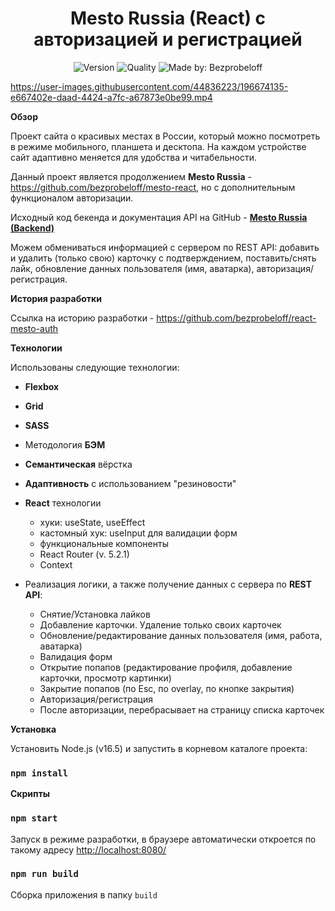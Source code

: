 <h1 align="center">Mesto Russia (React) с авторизацией и регистрацией</h1>
<p align="center">
    <img alt="Version" src="https://img.shields.io/github/package-json/v/bezprobeloff/react-mesto-auth" />
    <img alt="Quality" src="https://img.shields.io/badge/status-release-orange.svg" >
    <img alt="Made by: Bezprobeloff" src="https://img.shields.io/badge/made%20by-Bezprobeloff-blue" />
</p>

https://user-images.githubusercontent.com/44836223/196674135-e667402e-daad-4424-a7fc-a67873e0be99.mp4

**Обзор**

Проект сайта о красивых местах в России, который можно посмотреть в режиме мобильного, планшета и десктопа.
На каждом устройстве сайт адаптивно меняется для удобства и читабельности.

Данный проект является продолжением __Mesto Russia__ - https://github.com/bezprobeloff/mesto-react, но с дополнительным функционалом авторизации.

Исходный код бекенда и документация API на GitHub -  **[Mesto Russia (Backend)](https://github.com/bezprobeloff/react-mesto-api-full/tree/main/backend)**

Можем обмениваться информацией с сервером по REST API: добавить и удалить (только свою) карточку с подтверждением, поставить/снять лайк, обновление данных пользователя (имя, аватарка), авторизация/регистрация.

**История разработки**

Ссылка на историю разработки - https://github.com/bezprobeloff/react-mesto-auth

**Технологии**

Использованы следующие технологии:

* __Flexbox__
* __Grid__
* __SASS__
* Методология __БЭМ__
* __Семантическая__ вёрстка
* __Адаптивность__ с использованием "резиновости"
* __React__ технологии
  * хуки: useState, useEffect
  * кастомный хук: useInput для валидации форм
  * функциональные компоненты
  * React Router (v. 5.2.1)
  * Context

* Реализация логики, а также получение данных с сервера по __REST API__:
  * Снятие/Установка лайков
  * Добавление карточки. Удаление только своих карточек
  * Обновление/редактирование данных пользователя (имя, работа, аватарка)
  * Валидация форм
  * Открытие попапов (редактирование профиля, добавление карточки, просмотр картинки)
  * Закрытие попапов (по Esc, по overlay, по кнопке закрытия)
  * Авторизация/регистрация
  * После авторизации, перебрасывает на страницу списка карточек

**Установка**

Установить Node.js (v16.5) и запустить в корневом каталоге проекта:

###  `npm install`


**Скрипты**

###  `npm start`
Запуск в режиме разработки, в браузере автоматически откроется по такому адресу [http://localhost:8080/](http://localhost:8080/)

### `npm run build`

Сборка приложения в папку `build`
